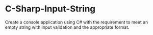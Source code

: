 # C-Sharp-Input-String
Create a console application using C# with the requirement to meet an empty string with input validation and the appropriate format.
